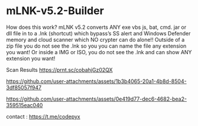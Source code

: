 # mLNK-v5.2-Builder


How does this work?
mLNK v5.2 converts ANY exe vbs js, bat, cmd. jar or dll file in to a .lnk (shortcut) which bypass’s SS alert and Windows Defender memory and cloud scanner which NO crypter can do alone!! Outside of a zip file you do not see the .lnk so you you can name the file any extension you want!
Or
inside a IMG or ISO, you do not see the .lnk and can show ANY extension you want!

Scan Results
https://prnt.sc/cobahjGz02QX
  

https://github.com/user-attachments/assets/1b3b4065-20a1-4b8d-8504-3df85057f947
  

https://github.com/user-attachments/assets/0e419d77-dec6-4682-bea2-359515eac040

contact : https://t.me/codepyx
